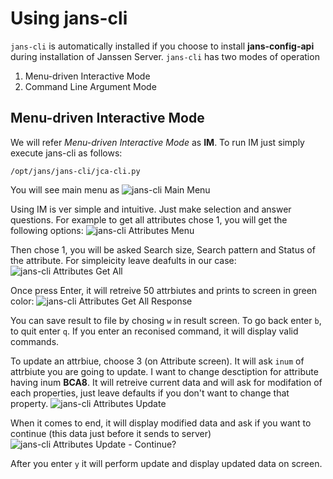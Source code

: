 # Using jans-cli
`jans-cli` is automatically installed if you choose to install **jans-config-api** during installation of Janssen Server. `jans-cli` has two modes of operation
1. Menu-driven Interactive Mode
1. Command Line Argument Mode

## Menu-driven Interactive Mode
We will refer _Menu-driven Interactive Mode_ as **IM**. To run IM just simply execute jans-cli as follows:
```
/opt/jans/jans-cli/jca-cli.py
```
You will see main menu as
![jans-cli Main Menu](../img/im-main.png)

Using IM is ver simple and intuitive. Just make selection and answer questions. For example to get all attributes chose 1, you will get the following options:
![jans-cli Attributes Menu](../img/im-attributes-main.png)

Then chose 1, you will be asked Search size,  Search pattern and Status of the attribute. For simpleicity leave deafults in our case:
![jans-cli Attributes Get All](../img/im-attributes-get-all.png)

Once press Enter, it will retreive 50 attrbiutes and prints to screen in green color:
![jans-cli Attributes Get All Response](../img/im-attributes-get-all-response.png)

You can save result to file by chosing `w` in result screen. To go back enter `b`, to quit enter `q`. If you enter an reconised command, it will display valid commands.

To update an attrbiue, choose 3 (on Attribute screen). It will ask `inum` of attrbiute you are going to update. I want to change desctiption for attribute having inum **BCA8**. 
It will retreive current data and will ask for modifation of each properties, just leave defaults if you don't want to change that property.
![jans-cli Attributes Update](../img/im-attributes-update.png)

When it comes to end, it will display modified data and ask if you want to continue (this data just before it sends to server)
![jans-cli Attributes Update - Continue?](../img/im-attributes-update-continue.png) 

After you enter `y` it will perform update and display updated data on screen.
